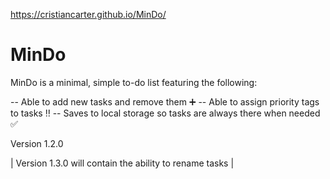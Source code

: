  https://cristiancarter.github.io/MinDo/

# MinDo
 MinDo is a minimal, simple to-do list featuring the following:

-- Able to add new tasks and remove them ➕
-- Able to assign priority tags to tasks ‼️
-- Saves to local storage so tasks are always there when needed ✅


Version 1.2.0


| Version 1.3.0 will contain the ability to rename tasks | 
